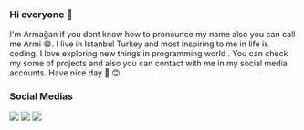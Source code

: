 ### Hi everyone 👋

I'm Armağan if you dont know how to pronounce my name also you can call me Armi 😄. I live in Istanbul Turkey and most inspiring  to me in life is coding. I love exploring new things in programming world . You can check my some of projects and also you can contact with me in my social media accounts. Have nice day  🙂 🙃    

### Social Medias

<a href="https://www.linkedin.com/in/arma%C4%9Fan-%C5%9Fahin/"><img src="https://i.hizliresim.com/l0v7Kd.png"></a>
<a href="mailto:armagan.sahin95@gmail.com"><img src="https://i.hizliresim.com/rjXS83.png"></a>
<a href="https://www.instagram.com/armagan.sahin95/"><img src="https://i.hizliresim.com/PaMHtQ.png"></a>

<!--
**armagansahin1/armagansahin1** is a ✨ _special_ ✨ repository because its `README.md` (this file) appears on your GitHub profile.

Here are some ideas to get you started:

- 🔭 I’m currently working on ...
- 🌱 I’m currently learning ...
- 👯 I’m looking to collaborate on ...
- 🤔 I’m looking for help with ...
- 💬 Ask me about ...
- 📫 How to reach me: ...
- 😄 Pronouns: ...
- ⚡ Fun fact: ...
-->
